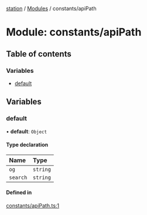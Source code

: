 [station](../README.md) / [Modules](../modules.md) / constants/apiPath

# Module: constants/apiPath

## Table of contents

### Variables

- [default](constants_apiPath.md#default)

## Variables

### default

• **default**: `Object`

#### Type declaration

| Name | Type |
| :------ | :------ |
| `og` | `string` |
| `search` | `string` |

#### Defined in

[constants/apiPath.ts:1](https://github.com/kiotosi/station/blob/f3aa893/constants/apiPath.ts#L1)
